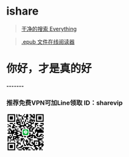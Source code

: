 # ishare <!-- {docsify-ignore} -->

> [干净的搜索 Everything](https://yandex.com/)

> [.epub 文件在线阅读器](https://epub-reader.online/)

# 你好，才是真的好 <!-- {docsify-ignore} -->

**-------**


### 推荐免费VPN可加Line领取 ID：sharevip <!-- {docsify-ignore} -->

<img src=one/media/IMG_0190.JPG align=“center” width=20% />
